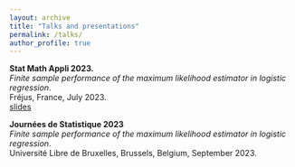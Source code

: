 ```yaml
---
layout: archive
title: "Talks and presentations"
permalink: /talks/
author_profile: true
---
```


**Stat Math Appli 2023.**  
*Finite sample performance of the maximum likelihood estimator in logistic regression*.  
Fréjus, France, July 2023.  
[slides](HC_logistic_regression_frejus.pdf)

**Journées de Statistique 2023**  
*Finite sample performance of the maximum likelihood estimator in logistic regression*.  
Université Libre de Bruxelles, Brussels, Belgium, September 2023.
